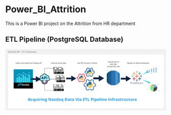 # Power_BI_Attrition
This is a Power BI project on the Attrition from HR department
## ETL Pipeline (PostgreSQL Database)
![ETL Process via API](https://github.com/data-engineer-sk/dataWarehouse-PostgreSQL-1/blob/main/Nasdaq%20API%20-%20ETL%20Processing.png)
